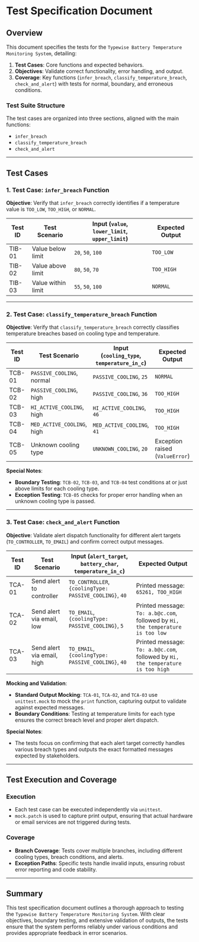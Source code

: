 # Test Specification Document

## Overview

This document specifies the tests for the `Typewise Battery Temperature Monitoring System`, detailing:

1. **Test Cases**: Core functions and expected behaviors.
2. **Objectives**: Validate correct functionality, error handling, and output.
3. **Coverage**: Key functions (`infer_breach`, `classify_temperature_breach`, `check_and_alert`) with tests for normal, boundary, and erroneous conditions.

### Test Suite Structure

The test cases are organized into three sections, aligned with the main functions:
- `infer_breach`
- `classify_temperature_breach`
- `check_and_alert`

---

## Test Cases

### 1. Test Case: `infer_breach` Function

**Objective**: Verify that `infer_breach` correctly identifies if a temperature value is `TOO_LOW`, `TOO_HIGH`, or `NORMAL`.

| Test ID | Test Scenario      | Input (`value`, `lower_limit`, `upper_limit`) | Expected Output |
|---------|---------------------|-----------------------------------------------|-----------------|
| TIB-01  | Value below limit  | `20`, `50`, `100`                             | `TOO_LOW`      |
| TIB-02  | Value above limit  | `80`, `50`, `70`                              | `TOO_HIGH`     |
| TIB-03  | Value within limit | `55`, `50`, `100`                             | `NORMAL`       |

---

### 2. Test Case: `classify_temperature_breach` Function

**Objective**: Verify that `classify_temperature_breach` correctly classifies temperature breaches based on cooling type and temperature. 

| Test ID     | Test Scenario              | Input (`cooling_type`, `temperature_in_c`) | Expected Output  |
|-------------|----------------------------|--------------------------------------------|------------------|
| TCB-01      | `PASSIVE_COOLING`, normal  | `PASSIVE_COOLING`, `25`                    | `NORMAL`        |
| TCB-02      | `PASSIVE_COOLING`, high    | `PASSIVE_COOLING`, `36`                    | `TOO_HIGH`      |
| TCB-03      | `HI_ACTIVE_COOLING`, high  | `HI_ACTIVE_COOLING`, `46`                  | `TOO_HIGH`      |
| TCB-04      | `MED_ACTIVE_COOLING`, high | `MED_ACTIVE_COOLING`, `41`                 | `TOO_HIGH`      |
| TCB-05      | Unknown cooling type       | `UNKNOWN_COOLING`, `20`                    | Exception raised (`ValueError`) |

**Special Notes**:
- **Boundary Testing**: `TCB-02`, `TCB-03`, and `TCB-04` test conditions at or just above limits for each cooling type.
- **Exception Testing**: `TCB-05` checks for proper error handling when an unknown cooling type is passed.

---

### 3. Test Case: `check_and_alert` Function

**Objective**: Validate alert dispatch functionality for different alert targets (`TO_CONTROLLER`, `TO_EMAIL`) and confirm correct output messages.

| Test ID      | Test Scenario              | Input (`alert_target`, `battery_char`, `temperature_in_c`)  | Expected Output                                     |
|--------------|----------------------------|-------------------------------------------------------------|-----------------------------------------------------|
| TCA-01       | Send alert to controller   | `TO_CONTROLLER`, `{coolingType: PASSIVE_COOLING}`, `40`     | Printed message: `65261, TOO_HIGH`                 |
| TCA-02       | Send alert via email, low  | `TO_EMAIL`, `{coolingType: PASSIVE_COOLING}`, `5`           | Printed message: `To: a.b@c.com`, followed by `Hi, the temperature is too low` |
| TCA-03       | Send alert via email, high | `TO_EMAIL`, `{coolingType: PASSIVE_COOLING}`, `40`          | Printed message: `To: a.b@c.com`, followed by `Hi, the temperature is too high` |

**Mocking and Validation**:
- **Standard Output Mocking**: `TCA-01`, `TCA-02`, and `TCA-03` use `unittest.mock` to mock the `print` function, capturing output to validate against expected messages.
- **Boundary Conditions**: Testing at temperature limits for each type ensures the correct breach level and proper alert dispatch.
  
**Special Notes**:
- The tests focus on confirming that each alert target correctly handles various breach types and outputs the exact formatted messages expected by stakeholders.

---

## Test Execution and Coverage

### Execution
- Each test case can be executed independently via `unittest`.
- `mock.patch` is used to capture print output, ensuring that actual hardware or email services are not triggered during tests.

### Coverage
- **Branch Coverage**: Tests cover multiple branches, including different cooling types, breach conditions, and alerts.
- **Exception Paths**: Specific tests handle invalid inputs, ensuring robust error reporting and code stability.

---

## Summary

This test specification document outlines a thorough approach to testing the `Typewise Battery Temperature Monitoring System`. With clear objectives, boundary testing, and extensive validation of outputs, the tests ensure that the system performs reliably under various conditions and provides appropriate feedback in error scenarios.
